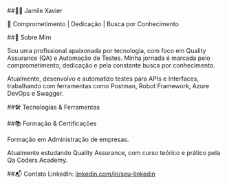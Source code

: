 ##👩‍💻 Jamile Xavier

🌟 Comprometimento | Dedicação | Busca por Conhecimento


##🚀 Sobre Mim

Sou uma profissional apaixonada por tecnologia, com foco em Quality Assurance (QA) e Automação de Testes.
Minha jornada é marcada pelo comprometimento, dedicação e pela constante busca por conhecimento.

Atualmente, desenvolvo e automatizo testes para APIs e Interfaces, trabalhando com ferramentas como Postman, Robot Framework, Azure DevOps e Swagger.

##🛠️ Tecnologias & Ferramentas

##📚 Formação & Certificações

Formação em Administração de empresas.

Atualmente estudando Quality Assurance, com curso teórico e prático pela Qa Coders Academy.

##📬 Contato
LinkedIn: [linkedin.com/in/seu-linkedin](https://www.linkedin.com/in/jamile-xavier/)

